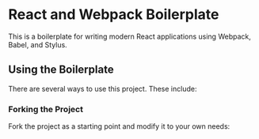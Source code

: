 # React and Webpack Boilerplate

This is a boilerplate for writing modern React applications using Webpack, Babel, and Stylus.

## Using the Boilerplate

There are several ways to use this project. These include: 

### Forking the Project

Fork the project as a starting point and modify it to your own needs:
